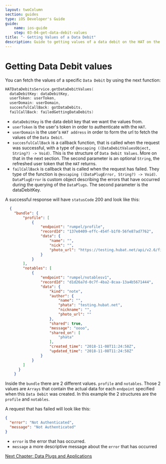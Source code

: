 ```yaml
---
layout: twoColumn
section: guides
type: iOS Developer's Guide
guide: 
    name: ios-guide
    step: 03-04-get-data-debit-values
title: "- Getting Values of a Data Debit"
description: Guide to getting values of a data debit on the HAT on the iOS platform
---
```

# Getting Data Debit values

You can fetch the values of a specific `Data Debit` by using the next function:

``` swift
HATDataDebitsService.getDataDebitValues(
  dataDebitKey: dataDebitKey,
  userToken: userToken,
  userDomain: userDomain,
  succesfulCallBack: gotDataDebits,
  failCallBack: failedGettingDataDebits)
```

* `dataDebitKey` is the data debit key that we want the values from.
* `userToken` is the user's token in order to authenticate with the `HAT`.
* `userDomain` is the user's `HAT address` in order to form the url to fetch the values of the `Data Debit`.
* `succesfulCallBack` is a callback function, that is called when the request was successful, with a type of `@escaping ((DataDebitValuesObject, String?) -> Void)`. This is the structure of `Data Debit Values`. More on that in the next section. The second parameter is an optional `String`, the refreshed user token that the `HAT` returns.
* `failCallBack` is callback that is called when the request has failed. They type of the function is `@escaping ((DataPlugError, String?) -> Void)`. `DataPlugError` is custom object describing the errors that have occurred during the querying of the `DataPlugs`. The second parameter is the dataDebitKey.

A successful response will have `statusCode` 200 and look like this:

``` JSON
  {
    "bundle": {
        "profile": [
            {
                "endpoint": "rumpel/profile",
                "recordId": "137e0409-effc-454f-b1f0-56fe87ad7762",
                "data": {
                    "name": "",
                    "nick": "",
                    "photo_url": "https://testing.hubat.net/api/v2.6/files/content/rumpel1537454603415.jpg"
                }
            }
        ],
        "notables": [
            {
                "endpoint": "rumpel/notablesv1",
                "recordId": "d1d26a7d-0c7f-4ba2-8caa-13a4b5671444",
                "data": {
                    "kind": "note",
                    "author": {
                        "name": "",
                        "phata": "testing.hubat.net",
                        "nickname": "",
                        "photo_url": ""
                    },
                    "shared": true,
                    "message": "oooo",
                    "shared_on": [
                        "phata"
                    ],
                    "created_time": "2018-11-08T11:24:58Z",
                    "updated_time": "2018-11-08T11:24:58Z"
                }
            }
        ]
      }
    }
```

Inside the `bundle` there are 2 different values. `profile` and `notables`. Those 2 values are `Arrays` that contain the actual data for each `endpoint` specified when this `Data Debit` was created. In this example the 2 structures are the `profile` and `notables`.

A request that has failed will look like this:

``` JSON
{
  "error": "Not Authenticated",
  "message": "Not Authenticated"
}
```

* `error` is the error that has occurred.
* `message` a more descriptive message about the `error` that has occurred

<nav class="pager-nav">
<a href="" style="display:none;"></a>
<a href="04-00-data-plugs-applications.html">Next Chapter: Data Plugs and Applications</a>
</nav>